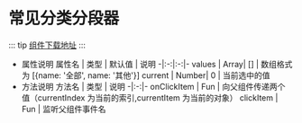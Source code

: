 # 常见分类分段器

 ::: tip
[组件下载地址](https://github.com/ChamHuang/web/blob/master/uniapp/ui-tags.vue)
:::

<template>
  <demo :codeStr="str">

  ![image](/images/segmentedControl.png)

  <div>组件名：ui-tags</div>
  </demo>
</template>

<script>
  export default {
    data() {
      return {
        str: `
          <template>
            <ui-tags :current="current" :values="list" @clickItem="onClickItem"></ui-tags>
          </template>

          <script>
            import uiTags from '@/components/ui-tags.vue'
            export default {
              components: { uiTags }
            }
          <\/script>
        `
      }
    }
  }
</script>

- 属性说明
  属性名 | 类型 | 默认值 | 说明
  -|:-:|:-:|-
  values | Array| [] | 数组格式为 [{name: '全部', name: '其他'}]
  current | Number| 0 | 当前选中的值
- 方法说明
  方法名 | 类型 | 说明
  -|:-:|-
  onClickItem | Fun | 向父组件传递两个值（currentIndex 为当前的索引,currentItem 为当前的对象）
  clickItem | Fun | 监听父组件事件名